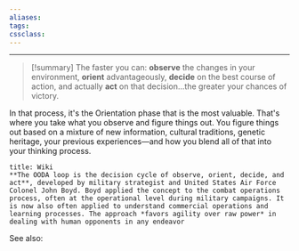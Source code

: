 ```yaml
---
aliases:
tags: 
cssclass:
---
```

---
> [!summary]
>The faster you can: **observe** the changes in your environment, **orient** advantageously, **decide** on the best course of action, and actually **act** on that decision...the greater your chances of victory. 

In that process, it's the Orientation phase that is the most valuable. That's where you take what you observe and figure things out. You figure things out based on a mixture of new information, cultural traditions, genetic heritage, your previous experiences—and how you blend all of that into your thinking process.

```ad-important
title: Wiki
**The OODA loop is the decision cycle of observe, orient, decide, and act**, developed by military strategist and United States Air Force Colonel John Boyd. Boyd applied the concept to the combat operations process, often at the operational level during military campaigns. It is now also often applied to understand commercial operations and learning processes. The approach *favors agility over raw power* in dealing with human opponents in any endeavor
```



See also:
